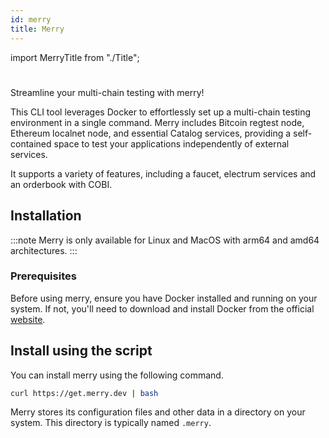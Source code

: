 ```yaml
---
id: merry
title: Merry
---
```


import MerryTitle from "./Title";

# <MerryTitle />

Streamline your multi-chain testing with merry!

This CLI tool leverages Docker to effortlessly set up a multi-chain testing environment in a single command. Merry includes Bitcoin regtest node, Ethereum localnet node, and essential Catalog services, providing a self-contained space to test your applications independently of external services.

It supports a variety of features, including a faucet, electrum services and an orderbook with COBI.

## Installation

:::note
Merry is only available for Linux and MacOS with arm64 and amd64 architectures.
:::

### Prerequisites

Before using merry, ensure you have Docker installed and running on your system. If not, you'll need to download and install Docker from the official [website](https://www.docker.com).

## Install using the script

You can install merry using the following command.

```bash
curl https://get.merry.dev | bash
```

Merry stores its configuration files and other data in a directory on your system. This directory is typically named `.merry`.
